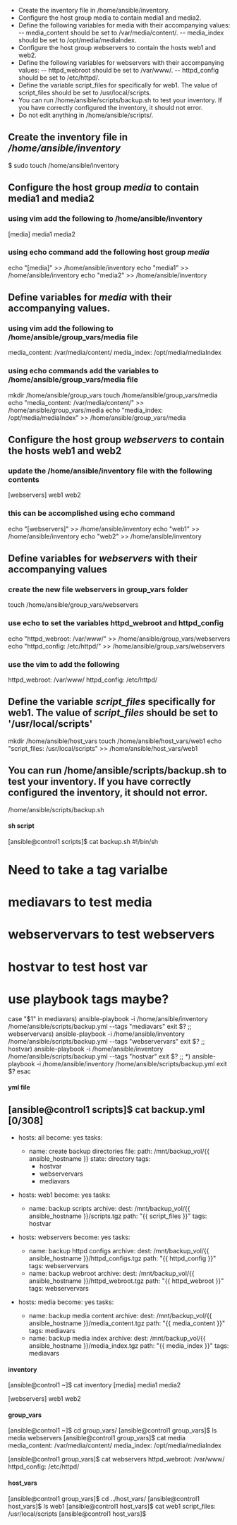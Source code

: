 - Create the inventory file in /home/ansible/inventory.
- Configure the host group media to contain media1 and media2.
- Define the following variables for media with their accompanying values:
-- media_content should be set to /var/media/content/.
-- media_index should be set to /opt/media/mediaIndex.
- Configure the host group webservers to contain the hosts web1 and web2.
- Define the following variables for webservers with their accompanying values:
-- httpd_webroot should be set to /var/www/.
-- httpd_config should be set to /etc/httpd/.
- Define the variable script_files for specifically for web1. The value of script_files should be set to /usr/local/scripts.
- You can run /home/ansible/scripts/backup.sh to test your inventory. If you have correctly configured the inventory, it should not error.
- Do not edit anything in /home/ansible/scripts/.

## Create the inventory file in */home/ansible/inventory*

$ sudo touch /home/ansible/inventory

## Configure the host group *media* to contain media1 and media2

### using vim add the following to /home/ansible/inventory

[media]
media1
media2

### using echo command add the following host group *media*

echo "[media]" >> /home/ansible/inventory
echo "media1" >> /home/ansible/inventory
echo "media2" >> /home/ansible/inventory

## Define variables for *media* with their accompanying values.

### using vim add the following to /home/ansible/group_vars/media file

media_content: /var/media/content/
media_index: /opt/media/mediaIndex

### using echo commands add the variables to /home/ansible/group_vars/media file

mkdir /home/ansible/group_vars
touch /home/ansible/group_vars/media
echo "media_content: /var/media/content/" >> /home/ansible/group_vars/media
echo "media_index: /opt/media/mediaIndex" >> /home/ansible/group_vars/media

## Configure the host group *webservers* to contain the hosts web1 and web2

### update the /home/ansible/inventory file with the following contents
[webservers]
web1
web2

### this can be accomplished using echo command

echo "[webservers]" >> /home/ansible/inventory
echo "web1" >> /home/ansible/inventory
echo "web2" >> /home/ansible/inventory

## Define variables for *webservers* with their accompanying values

### create the new file webservers in group_vars folder

touch /home/ansible/group_vars/webservers

### use echo to set the variables httpd_webroot and httpd_config 

echo "httpd_webroot: /var/www/" >> /home/ansible/group_vars/webservers
echo "httpd_config: /etc/httpd/" >> /home/ansible/group_vars/webservers

### use the vim to add the following 

httpd_webroot: /var/www/
httpd_config: /etc/httpd/

## Define the variable *script_files* specifically for web1. The value of *script_files* should be set to '/usr/local/scripts'

mkdir /home/ansible/host_vars
touch /home/ansible/host_vars/web1
echo "script_files: /usr/local/scripts" >> /home/ansible/host_vars/web1

## You can run /home/ansible/scripts/backup.sh to test your inventory. If you have correctly configured the inventory, it should not error.

/home/ansible/scripts/backup.sh

#### sh script

[ansible@control1 scripts]$ cat backup.sh 
#!/bin/sh

# Need to take a tag varialbe
# mediavars to test media
# webservervars to test webservers
# hostvar to test host var
# use playbook tags maybe?

case "$1" in
  mediavars)
    ansible-playbook -i /home/ansible/inventory /home/ansible/scripts/backup.yml --tags "mediavars"
    exit $?
    ;;
  webservervars)
    ansible-playbook -i /home/ansible/inventory /home/ansible/scripts/backup.yml --tags "webservervars"
    exit $?
    ;;
  hostvar)
    ansible-playbook -i /home/ansible/inventory /home/ansible/scripts/backup.yml --tags "hostvar"
    exit $?
    ;;
  *)
    ansible-playbook -i /home/ansible/inventory /home/ansible/scripts/backup.yml
    exit $?
esac

#### yml file
[ansible@control1 scripts]$ cat backup.yml                                          [0/308]
---
- hosts: all
  become: yes
  tasks:
    - name: create backup directories
      file:
        path: /mnt/backup_vol/{{ ansible_hostname }}
        state: directory
      tags:
        - hostvar
        - webservervars
        - mediavars
- hosts: web1
  become: yes
  tasks:
    - name: backup scripts
      archive:
        dest: /mnt/backup_vol/{{ ansible_hostname }}/scripts.tgz
        path: "{{ script_files }}"
      tags: hostvar

- hosts: webservers
  become: yes
  tasks:
    - name: backup httpd configs
      archive:
        dest: /mnt/backup_vol/{{ ansible_hostname }}/httpd_configs.tgz
        path: "{{ httpd_config }}"
      tags: webservervars
    - name: backup webroot
      archive:
        dest: /mnt/backup_vol/{{ ansible_hostname }}/httpd_webroot.tgz
        path: "{{ httpd_webroot }}"
      tags: webservervars

- hosts: media
  become: yes
  tasks:
    - name: backup media content
      archive:
        dest: /mnt/backup_vol/{{ ansible_hostname }}/media_content.tgz
        path: "{{ media_content }}"
      tags: mediavars
    - name: backup media index
      archive:
        dest: /mnt/backup_vol/{{ ansible_hostname }}/media_index.tgz
        path: "{{ media_index }}"
      tags: mediavars

#### inventory 

[ansible@control1 ~]$ cat inventory 
[media]
media1
media2

[webservers]
web1
web2

#### group_vars

[ansible@control1 ~]$ cd  group_vars/
[ansible@control1 group_vars]$ ls
media  webservers
[ansible@control1 group_vars]$ cat media 
media_content: /var/media/content/
media_index: /opt/media/mediaIndex

[ansible@control1 group_vars]$ cat webservers 
httpd_webroot: /var/www/
httpd_config: /etc/httpd/

#### host_vars

[ansible@control1 group_vars]$ cd ../host_vars/
[ansible@control1 host_vars]$ ls
web1
[ansible@control1 host_vars]$ cat web1 
script_files: /usr/local/scripts
[ansible@control1 host_vars]$




